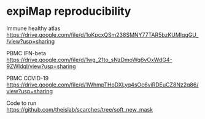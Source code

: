 # expiMap reproducibility

Immune healthy atlas  
https://drive.google.com/file/d/1oKpcxQSm238SMNY77TAR5bzKUMIqgGU_/view?usp=sharing

PBMC IFN-beta  
https://drive.google.com/file/d/1wg_21to_sNzDmoWq6vOxWdG4-9ZWldql/view?usp=sharing

PBMC COVID-19  
https://drive.google.com/file/d/1WhmpTHoDXLyq4sOc6viRDEuCZ8Nz2q86/view?usp=sharing

Code to run  
https://github.com/theislab/scarches/tree/soft_new_mask
